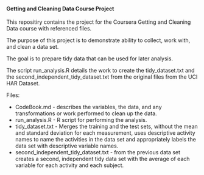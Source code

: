 #### Getting and Cleaning Data Course Project

This repositiry contains the project for the Coursera Getting and Cleaning Data course with referenced files.

The purpose of this project is to demonstrate ability to collect, work with, and clean a data set.

The goal is to prepare tidy data that can be used for later analysis.

The script run_analysis.R details the work to create the tidy_dataset.txt and the second_independent_tidy_dataset.txt from the original files from the UCI HAR Dataset.

Files: 
 - CodeBook.md - describes the variables, the data, and any transformations or work performed to clean up the data.
 - run_analysis.R - R script for performing the analysis.
 - tidy_dataset.txt - Merges the training and the test sets, without the mean and standard deviation for each measurement, uses descriptive activity names to name the activities in the data set and appropriately labels the data set with descriptive variable names. 
 - second_independent_tidy_dataset.txt - from the previous data set creates a second, independent tidy data set with the average of each variable for each activity and each subject.

